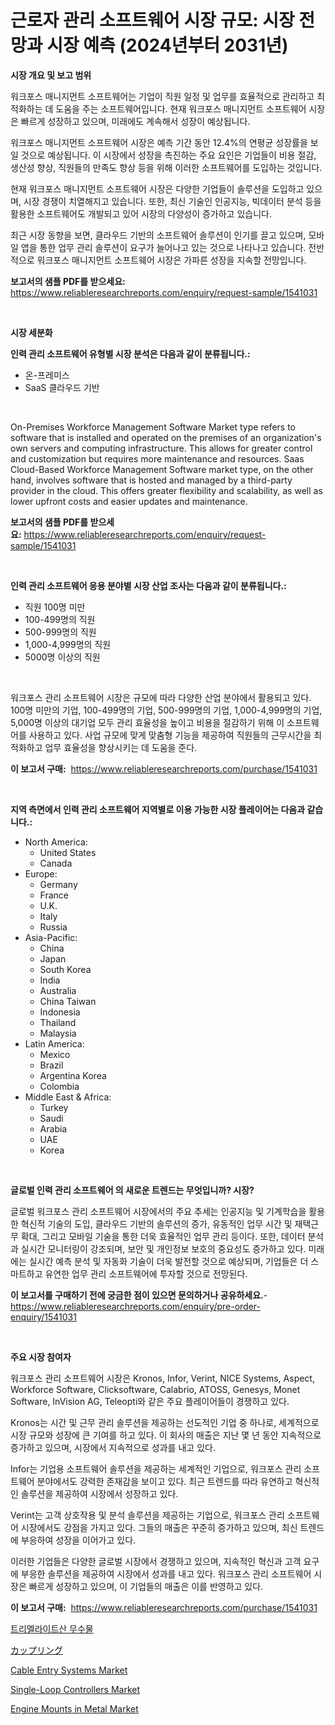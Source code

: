 <p><h1>근로자 관리 소프트웨어 시장 규모: 시장 전망과 시장 예측 (2024년부터 2031년)</h1></p><p><strong>시장 개요 및 보고 범위</strong></p>
<p><p>워크포스 매니지먼트 소프트웨어는 기업이 직원 일정 및 업무를 효율적으로 관리하고 최적화하는 데 도움을 주는 소프트웨어입니다. 현재 워크포스 매니지먼트 소프트웨어 시장은 빠르게 성장하고 있으며, 미래에도 계속해서 성장이 예상됩니다. </p><p>워크포스 매니지먼트 소프트웨어 시장은 예측 기간 동안 12.4%의 연평균 성장률을 보일 것으로 예상됩니다. 이 시장에서 성장을 촉진하는 주요 요인은 기업들이 비용 절감, 생산성 향상, 직원들의 만족도 향상 등을 위해 이러한 소프트웨어를 도입하는 것입니다. </p><p>현재 워크포스 매니지먼트 소프트웨어 시장은 다양한 기업들이 솔루션을 도입하고 있으며, 시장 경쟁이 치열해지고 있습니다. 또한, 최신 기술인 인공지능, 빅데이터 분석 등을 활용한 소프트웨어도 개발되고 있어 시장의 다양성이 증가하고 있습니다. </p><p>최근 시장 동향을 보면, 클라우드 기반의 소프트웨어 솔루션이 인기를 끌고 있으며, 모바일 앱을 통한 업무 관리 솔루션이 요구가 늘어나고 있는 것으로 나타나고 있습니다. 전반적으로 워크포스 매니지먼트 소프트웨어 시장은 가파른 성장을 지속할 전망입니다.</p></p>
<p><strong>보고서의 샘플 PDF를 받으세요:</strong> <a href="https://www.reliableresearchreports.com/enquiry/request-sample/1541031">https://www.reliableresearchreports.com/enquiry/request-sample/1541031</a></p>
<p>&nbsp;</p>
<p><strong>시장 세분화</strong></p>
<p><strong>인력 관리 소프트웨어 유형별 시장 분석은 다음과 같이 분류됩니다.:</strong></p>
<p><ul><li>온-프레미스</li><li>SaaS 클라우드 기반</li></ul></p>
<p>&nbsp;</p>
<p><p>On-Premises Workforce Management Software Market type refers to software that is installed and operated on the premises of an organization's own servers and computing infrastructure. This allows for greater control and customization but requires more maintenance and resources. Saas Cloud-Based Workforce Management Software market type, on the other hand, involves software that is hosted and managed by a third-party provider in the cloud. This offers greater flexibility and scalability, as well as lower upfront costs and easier updates and maintenance.</p></p>
<p><strong>보고서의 샘플 PDF를 받으세요:</strong>&nbsp;<a href="https://www.reliableresearchreports.com/enquiry/request-sample/1541031">https://www.reliableresearchreports.com/enquiry/request-sample/1541031</a></p>
<p>&nbsp;</p>
<p><strong> 인력 관리 소프트웨어 응용 분야별 시장 산업 조사는 다음과 같이 분류됩니다.:</strong></p>
<p><ul><li>직원 100명 미만</li><li>100-499명의 직원</li><li>500-999명의 직원</li><li>1,000-4,999명의 직원</li><li>5000명 이상의 직원</li></ul></p>
<p>&nbsp;</p>
<p><p>워크포스 관리 소프트웨어 시장은 규모에 따라 다양한 산업 분야에서 활용되고 있다. 100명 미만의 기업, 100-499명의 기업, 500-999명의 기업, 1,000-4,999명의 기업, 5,000명 이상의 대기업 모두 관리 효율성을 높이고 비용을 절감하기 위해 이 소프트웨어를 사용하고 있다. 사업 규모에 맞게 맞춤형 기능을 제공하여 직원들의 근무시간을 최적화하고 업무 효율성을 향상시키는 데 도움을 준다.</p></p>
<p><strong>이 보고서 구매:</strong>&nbsp; <a href="https://www.reliableresearchreports.com/purchase/1541031">https://www.reliableresearchreports.com/purchase/1541031</a></p>
<p>&nbsp;</p>
<p><strong>지역 측면에서 인력 관리 소프트웨어 지역별로 이용 가능한 시장 플레이어는 다음과 같습니다.:</strong></p>
<p><ul>
    <li>
        North America:
        <ul>
            <li>United States</li>
            <li>Canada</li>
        </ul>
    </li>
    <li>
        Europe:
        <ul>
            <li>Germany</li>
            <li>France</li>
            <li>U.K.</li>
            <li>Italy</li>
            <li>Russia</li>
        </ul>
    </li>
    <li>
        Asia-Pacific:
        <ul>
            <li>China</li>
            <li>Japan</li>
            <li>South Korea</li>
            <li>India</li>
            <li>Australia</li>
            <li>China Taiwan</li>
            <li>Indonesia</li>
            <li>Thailand</li>
            <li>Malaysia</li>
        </ul>
    </li>
    <li>
        Latin America:
        <ul>
            <li>Mexico</li>
            <li>Brazil</li>
            <li>Argentina Korea</li>
            <li>Colombia</li>
        </ul>
    </li>
    <li>
        Middle East & Africa:
        <ul>
            <li>Turkey</li>
            <li>Saudi</li>
            <li>Arabia</li>
            <li>UAE</li>
            <li>Korea</li>
        </ul>
    </li>
    </ul></p>
<p>&nbsp;</p>
<p><strong>글로벌 인력 관리 소프트웨어 의 새로운 트렌드는 무엇입니까? 시장?</strong></p>
<p><p>글로벌 워크포스 관리 소프트웨어 시장에서의 주요 추세는 인공지능 및 기계학습을 활용한 혁신적 기술의 도입, 클라우드 기반의 솔루션의 증가, 유동적인 업무 시간 및 재택근무 확대, 그리고 모바일 기술을 통한 더욱 효율적인 업무 관리 등이다. 또한, 데이터 분석과 실시간 모니터링이 강조되며, 보안 및 개인정보 보호의 중요성도 증가하고 있다. 미래에는 실시간 예측 분석 및 자동화 기술이 더욱 발전할 것으로 예상되며, 기업들은 더 스마트하고 유연한 업무 관리 소프트웨어에 투자할 것으로 전망된다.</p></p>
<p><strong>이 보고서를 구매하기 전에 궁금한 점이 있으면 문의하거나 공유하세요.</strong>- <a href="https://www.reliableresearchreports.com/enquiry/pre-order-enquiry/1541031">https://www.reliableresearchreports.com/enquiry/pre-order-enquiry/1541031</a></p>
<p>&nbsp;</p>
<p><strong>주요 시장 참여자</strong></p>
<p><p>워크포스 관리 소프트웨어 시장은 Kronos, Infor, Verint, NICE Systems, Aspect, Workforce Software, Clicksoftware, Calabrio, ATOSS, Genesys, Monet Software, InVision AG, Teleopti와 같은 주요 플레이어들이 경쟁하고 있다.</p><p>Kronos는 시간 및 근무 관리 솔루션을 제공하는 선도적인 기업 중 하나로, 세계적으로 시장 규모와 성장에 큰 기여를 하고 있다. 이 회사의 매출은 지난 몇 년 동안 지속적으로 증가하고 있으며, 시장에서 지속적으로 성과를 내고 있다.</p><p>Infor는 기업용 소프트웨어 솔루션을 제공하는 세계적인 기업으로, 워크포스 관리 소프트웨어 분야에서도 강력한 존재감을 보이고 있다. 최근 트렌드를 따라 유연하고 혁신적인 솔루션을 제공하여 시장에서 성장하고 있다.</p><p>Verint는 고객 상호작용 및 분석 솔루션을 제공하는 기업으로, 워크포스 관리 소프트웨어 시장에서도 강점을 가지고 있다. 그들의 매출은 꾸준히 증가하고 있으며, 최신 트렌드에 부응하여 성장을 이어가고 있다.</p><p>이러한 기업들은 다양한 글로벌 시장에서 경쟁하고 있으며, 지속적인 혁신과 고객 요구에 부응한 솔루션을 제공하여 시장에서 성과를 내고 있다. 워크포스 관리 소프트웨어 시장은 빠르게 성장하고 있으며, 이 기업들의 매출은 이를 반영하고 있다.</p></p>
<p><strong>이 보고서 구매:</strong>&nbsp;&nbsp;<a href="https://www.reliableresearchreports.com/purchase/1541031">https://www.reliableresearchreports.com/purchase/1541031</a></p>
<p><p><a href="https://github.com/plelbej847484502/Market-Research-Report-List-1/blob/main/9651222188898.md">트리멜라이트산 무수물</a></p><p><a href="https://github.com/dzy793153605/Market-Research-Report-List-1/blob/main/7359457188994.md">カップリング</a></p><p><a href="https://view.publitas.com/reportprime-1/cable-entry-systems-market-size-and-growth-market-segmentation-regional-and-country-breakdowns-and-market-trends-for-period-from-2024-2031/">Cable Entry Systems Market</a></p><p><a href="https://nifty-kite-d51.notion.site/Single-Loop-Controllers-Market-Research-Report-Provides-thorough-Industry-Overview-which-offers-an--7bf4a751f3db496a92cdc3db3aeced94">Single-Loop Controllers Market</a></p><p><a href="https://github.com/marloy8/Market-Research-Report-List-3/blob/main/engine-mounts-in-metal-market.md">Engine Mounts in Metal Market</a></p></p>
